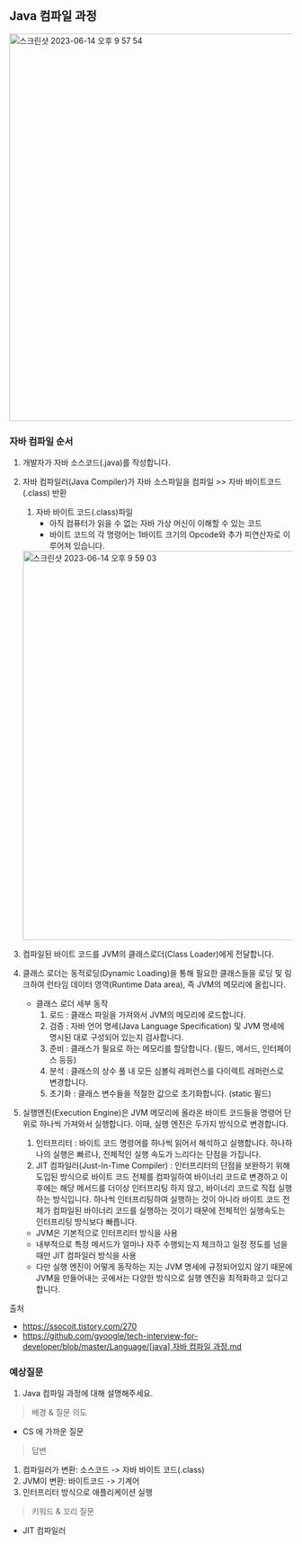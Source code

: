 ## Java 컴파일 과정

<img width="689" alt="스크린샷 2023-06-14 오후 9 57 54" src="https://github.com/daengnyangffojjag/CS-Interview/assets/68041758/72418cfb-30b0-4954-893d-5b3b2735ef1b">

### 자바 컴파일 순서

1. 개발자가 자바 소스코드(.java)를 작성합니다.
2. 자바 컴파일러(Java Compiler)가 자바 소스파일을 컴파일 >> 자바 바이트코드(.class) 반환
    1. 자바 바이트 코드(.class)파일 
        - 아직 컴퓨터가 읽을 수 없는 자바 가상 머신이 이해할 수 있는 코드
        - 바이트 코드의 각 명령어는 1바이트 크기의 Opcode와 추가 피연산자로 이루어져 있습니다.
    
    <img width="692" alt="스크린샷 2023-06-14 오후 9 59 03" src="https://github.com/daengnyangffojjag/CS-Interview/assets/68041758/8e9fde71-f2e1-4a2e-b37e-a4b4fa23cd23">
    
3. 컴파일된 바이트 코드를 JVM의 클래스로더(Class Loader)에게 전달합니다.
4. 클래스 로더는 동적로딩(Dynamic Loading)을 통해 필요한 클래스들을 로딩 및 링크하여 런타임 데이터 영역(Runtime Data area), 즉 JVM의 메모리에 올립니다.
    - 클래스 로더 세부 동작
        1. 로드 : 클래스 파일을 가져와서 JVM의 메모리에 로드합니다.
        2. 검증 : 자바 언어 명세(Java Language Specification) 및 JVM 명세에 명시된 대로 구성되어 있는지 검사합니다.
        3. 준비 : 클래스가 필요로 하는 메모리를 할당합니다. (필드, 메서드, 인터페이스 등등)
        4. 분석 : 클래스의 상수 풀 내 모든 심볼릭 레퍼런스를 다이렉트 레퍼런스로 변경합니다.
        5. 초기화 : 클래스 변수들을 적절한 값으로 초기화합니다. (static 필드)
5. 실행엔진(Execution Engine)은 JVM 메모리에 올라온 바이트 코드들을 명령어 단위로 하나씩 가져와서 실행합니다. 이때, 실행 엔진은 두가지 방식으로 변경합니다.
    1. 인터프리터 : 바이트 코드 명령어를 하나씩 읽어서 해석하고 실행합니다. 하나하나의 실행은 빠르나, 전체적인 실행 속도가 느리다는 단점을 가집니다.
    2. JIT 컴파일러(Just-In-Time Compiler) : 인터프리터의 단점을 보완하기 위해 도입된 방식으로 바이트 코드 전체를 컴파일하여 바이너리 코드로 변경하고 이후에는 해당 메서드를 더이상 인터프리팅 하지 않고, 바이너리 코드로 직접 실행하는 방식입니다. 하나씩 인터프리팅하여 실행하는 것이 아니라 바이트 코드 전체가 컴파일된 바이너리 코드를 실행하는 것이기 때문에 전체적인 실행속도는 인터프리팅 방식보다 빠릅니다.
    - JVM은 기본적으로 인터프리터 방식을 사용
    - 내부적으로 특정 메서드가 얼마나 자주 수행되는지 체크하고 일정 정도를 넘을 때만 JIT 컴파일러 방식을 사용
    - 다만 실행 엔진이 어떻게 동작하는 지는 JVM 명세에 규정되어있지 않기 때문에 JVM을 만들어내는 곳에서는 다양한 방식으로 실행 엔진을 최적화하고 있다고 합니다.

출처

- https://ssocoit.tistory.com/270
- [https://github.com/gyoogle/tech-interview-for-developer/blob/master/Language/[java] 자바 컴파일 과정.md](https://github.com/gyoogle/tech-interview-for-developer/blob/master/Language/%5Bjava%5D%20%EC%9E%90%EB%B0%94%20%EC%BB%B4%ED%8C%8C%EC%9D%BC%20%EA%B3%BC%EC%A0%95.md)

### 예상질문

1. Java 컴파일 과정에 대해 설명해주세요.

> 배경 & 질문 의도
> 
- CS 에 가까운 질문

> 답변
> 
1. 컴파일러가 변환: 소스코드 -> 자바 바이트 코드(.class)
2. JVM이 변환: 바이트코드 -> 기계어
3. 인터프리터 방식으로 애플리케이션 실행

> 키워드 & 꼬리 질문
> 
- JIT 컴파일러
